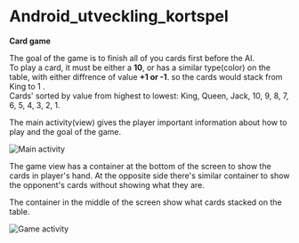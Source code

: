 # Android_utveckling_kortspel
**Card game**

The goal of the game is to finish all of you cards first before the AI.  
To play a card, it must be either a **10**, or has a similar type(color) on the table, with either diffrence of value **+1 or -1**. so the cards would stack from King to 1 .  
Cards' sorted by value from highest to lowest: King, Queen, Jack, 10, 9, 8, 7, 6, 5, 4, 3, 2, 1.

The main activity(view) gives the player important information about how to play and the goal of the game.

![Main activity](https://)

The game view has a container at the bottom of the screen to show the cards in player's hand. At the opposite side there's similar container to show the opponent's cards without showing what they are.

The container in the middle of the screen show what cards stacked on the table.


![Game activity](https://)

